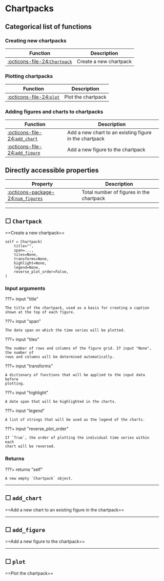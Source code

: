 
Chartpacks
===========
    


Categorical list of functions
-------------------------------

### Creating new chartpacks ###

Function | Description
----------|------------
[:octicons-file-24:`Chartpack`](#chartpack) | Create a new chartpack


### Plotting chartpacks ###

Function | Description
----------|------------
[:octicons-file-24:`plot`](#plot) | Plot the chartpack


### Adding figures and charts to chartpacks ###

Function | Description
----------|------------
[:octicons-file-24:`add_chart`](#add_chart) | Add a new chart to an existing figure in the chartpack
[:octicons-file-24:`add_figure`](#add_figure) | Add a new figure to the chartpack





Directly accessible properties
------------------------------

Property | Description
----------|------------
[:octicons-package-24:`num_figures`](#num_figures) | Total number of figures in the chartpack




---

&#9744;&nbsp;`Chartpack`
----------------------------------


==Create a new chartpack==

```
self = Chartpack(
    title="",
    span=...,
    tiles=None,
    transforms=None,
    highlight=None,
    legend=None,
    reverse_plot_order=False,
)
```

### Input arguments ###

???+ input "title"

    The title of the chartpack, used as a basis for creating a caption
    shown at the top of each figure.

???+ input "span"

    The date span on which the time series will be plotted.

???+ input "tiles"

    The number of rows and columns of the figure grid. If input "None", the number of
    rows and columns will be determined automatically.

???+ input "transforms"

    A dictionary of functions that will be applied to the input data before
    plotting.

???+ input "highlight"

    A date span that will be highlighted in the charts.

???+ input "legend"

    A list of strings that will be used as the legend of the charts.

???+ input "reverse_plot_order"

    If `True`, the order of plotting the individual time series within each
    chart will be reversed.

### Returns

???+ returns "self"

    A new empty `Chartpack` object.
        




---

&#9744;&nbsp;`add_chart`
----------------------------------


==Add a new chart to an existing figure in the chartpack==
        




---

&#9744;&nbsp;`add_figure`
----------------------------------


==Add a new figure to the chartpack==
        




---

&#9744;&nbsp;`plot`
----------------------------------


==Plot the chartpack==
        